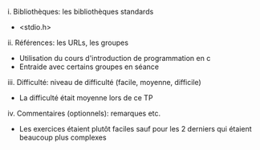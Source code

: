 i.  Bibliothèques: les bibliothèques standards
- <stdio.h> 

ii. Références: les URLs, les groupes
- Utilisation du cours d'introduction de programmation en c
- Entraide avec certains groupes en séance

iii. Difficulté: niveau de difficulté (facile, moyenne, difficile)
- La difficulté était moyenne lors de ce TP

iv. Commentaires (optionnels): remarques etc.
- Les exercices étaient plutôt faciles sauf pour les 2 derniers qui étaient beaucoup plus complexes
